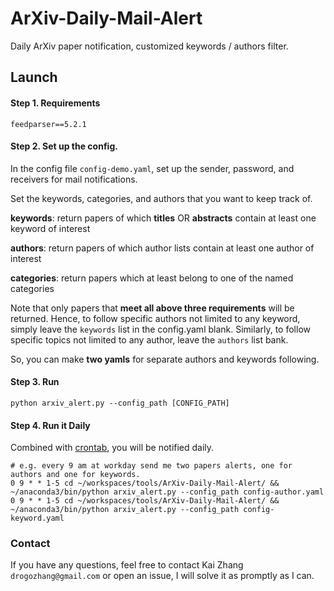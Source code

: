 # ArXiv-Daily-Mail-Alert

Daily ArXiv paper notification, customized keywords / authors filter.



## Launch

#### Step 1. Requirements

```shell
feedparser==5.2.1
```



#### Step 2. Set up the config.

In the config file `config-demo.yaml`, set up the sender, password, and receivers for mail notifications.

Set the keywords, categories, and authors that you want to keep track of.

**keywords**: return papers of which **titles** OR **abstracts** contain at least one keyword of interest

**authors**: return papers of which author lists contain at least one author of interest

**categories**: return papers which at least belong to one of the named categories



Note that only papers that **meet all above three requirements** will be returned. Hence, to follow specific authors not limited to any keyword, simply leave the `keywords` list in the config.yaml blank. Similarly, to follow specific topics not limited to any author, leave the `authors` list bank.

So, you can make **two yamls** for separate authors and keywords following.



#### Step 3. Run

```shell
python arxiv_alert.py --config_path [CONFIG_PATH]
```



#### Step 4. Run it Daily

Combined with [crontab](https://www.ibm.com/docs/en/aix/7.2?topic=c-crontab-command), you will be notified daily.

```shell
# e.g. every 9 am at workday send me two papers alerts, one for authors and one for keywords.
0 9 * * 1-5 cd ~/workspaces/tools/ArXiv-Daily-Mail-Alert/ && ~/anaconda3/bin/python arxiv_alert.py --config_path config-author.yaml
0 9 * * 1-5 cd ~/workspaces/tools/ArXiv-Daily-Mail-Alert/ && ~/anaconda3/bin/python arxiv_alert.py --config_path config-keyword.yaml
```



### Contact

If you have any questions, feel free to contact Kai Zhang `drogozhang@gmail.com` or open an issue, I will solve it as promptly as I can.
